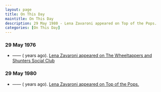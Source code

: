 ```yaml
---
layout: page
title: On This Day
maintitle: On This Day
description: 29 May 1980 - Lena Zavaroni appeared on Top of the Pops.
categories: [On This Day]
---
```


### 29 May 1976
* —— (<span id="age1"></span> years ago). [Lena Zavaroni appeared on The Wheeltappers and Shunters Social Club](/london%20weekend%20television/1976/05/29/the-wheeltappers-and-shunters-social-club.html)

### 29 May 1980
* —— (<span id="age2"></span> years ago). [Lena Zavaroni appeared on Top of the Pops.](/bbc%20one/totp/1980/05/29/totp.html)

<!-- Script for calculating number of years ago -->
<script>
var dob = '19760529';
var year = Number(dob.substr(0, 4));
var month = Number(dob.substr(4, 2)) - 1;
var day = Number(dob.substr(6, 2));
var today = new Date();
var age1 = today.getFullYear() - year;
if (today.getMonth() < month || (today.getMonth() == month && today.getDate() < day)) {
age1--;
}
document.getElementById("age1").innerHTML=age1;

var dob = '19800529';
var year = Number(dob.substr(0, 4));
var month = Number(dob.substr(4, 2)) - 1;
var day = Number(dob.substr(6, 2));
var today = new Date();
var age2 = today.getFullYear() - year;
if (today.getMonth() < month || (today.getMonth() == month && today.getDate() < day)) {
age2--;
}
document.getElementById("age2").innerHTML=age2;
</script>

